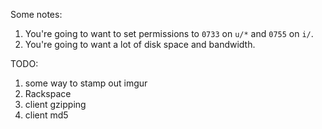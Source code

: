Some notes:

1. You're going to want to set permissions to `0733` on `u/*` and `0755` on `i/`.
2. You're going to want a lot of disk space and bandwidth.

TODO:
1. some way to stamp out imgur
2. Rackspace
3. client gzipping
4. client md5